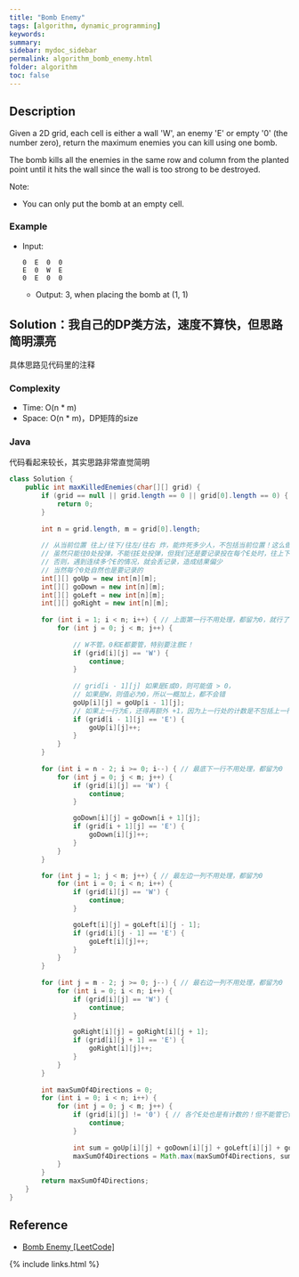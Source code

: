```yaml
---
title: "Bomb Enemy"
tags: [algorithm, dynamic_programming]
keywords:
summary:
sidebar: mydoc_sidebar
permalink: algorithm_bomb_enemy.html
folder: algorithm
toc: false
---
```


## Description
Given a 2D grid, each cell is either a wall 'W', an enemy 'E' or empty '0' (the number zero), return the maximum enemies you can kill using one bomb.

The bomb kills all the enemies in the same row and column from the planted point until it hits the wall since the wall is too strong to be destroyed.

Note: 
* You can only put the bomb at an empty cell.

### Example
* Input: 
  ```
  0  E  0  0
  E  0  W  E
  0  E  0  0
  ```
  * Output: 3, when placing the bomb at (1, 1)

## Solution：我自己的DP类方法，速度不算快，但思路简明漂亮
具体思路见代码里的注释

### Complexity
* Time: O(n * m)
* Space: O(n * m)，DP矩阵的size

### Java
代码看起来较长，其实思路非常直觉简明
```java
class Solution {
    public int maxKilledEnemies(char[][] grid) {
        if (grid == null || grid.length == 0 || grid[0].length == 0) {
            return 0;
        }
        
        int n = grid.length, m = grid[0].length;
        
        // 从当前位置 往上/往下/往左/往右 炸，能炸死多少人，不包括当前位置！这么做的因为，
        // 虽然只能往0处投弹，不能往E处投弹，但我们还是要记录投在每个E处时，往上下左右能炸死多少人，
        // 否则，遇到连续多个E的情况，就会丢记录，造成结果偏少
        // 当然每个0处自然也是要记录的
        int[][] goUp = new int[n][m];
        int[][] goDown = new int[n][m];
        int[][] goLeft = new int[n][m];
        int[][] goRight = new int[n][m];
        
        for (int i = 1; i < n; i++) { // 上面第一行不用处理，都留为0，就行了！下面自会处理到这行
            for (int j = 0; j < m; j++) {
                
                // W不管。0和E都要管，特别要注意E！
                if (grid[i][j] == 'W') {
                    continue;
                }
                
                // grid[i - 1][j] 如果是E或0，则可能值 > 0，
                // 如果是W，则值必为0，所以一概加上，都不会错
                goUp[i][j] = goUp[i - 1][j];
                // 如果上一行为E，还得再额外 +1，因为上一行处的计数是不包括上一行本身的！
                if (grid[i - 1][j] == 'E') {
                    goUp[i][j]++;
                }
            }
        }
        
        for (int i = n - 2; i >= 0; i--) { // 最底下一行不用处理，都留为0
            for (int j = 0; j < m; j++) {
                if (grid[i][j] == 'W') {
                    continue;
                }

                goDown[i][j] = goDown[i + 1][j];
                if (grid[i + 1][j] == 'E') {
                    goDown[i][j]++;
                }
            }
        }

        for (int j = 1; j < m; j++) { // 最左边一列不用处理，都留为0
            for (int i = 0; i < n; i++) {
                if (grid[i][j] == 'W') {
                    continue;
                }

                goLeft[i][j] = goLeft[i][j - 1];
                if (grid[i][j - 1] == 'E') {
                    goLeft[i][j]++;
                }
            }
        }
        
        for (int j = m - 2; j >= 0; j--) { // 最右边一列不用处理，都留为0
            for (int i = 0; i < n; i++) {
                if (grid[i][j] == 'W') {
                    continue;
                }

                goRight[i][j] = goRight[i][j + 1];
                if (grid[i][j + 1] == 'E') {
                    goRight[i][j]++;
                }
            }
        }
        
        int maxSumOf4Directions = 0;
        for (int i = 0; i < n; i++) {
            for (int j = 0; j < m; j++) {
                if (grid[i][j] != '0') { // 各个E处也是有计数的！但不能管它们！
                    continue;
                }
                
                int sum = goUp[i][j] + goDown[i][j] + goLeft[i][j] + goRight[i][j];
                maxSumOf4Directions = Math.max(maxSumOf4Directions, sum);
            }
        }
        return maxSumOf4Directions;
    }
}
```

## Reference
* [Bomb Enemy [LeetCode]](https://leetcode.com/problems/bomb-enemy/description/)

{% include links.html %}
